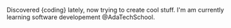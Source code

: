 Discovered {coding} lately,
now trying to create cool stuff.
I'm am currently learning software developement @AdaTechSchool.
